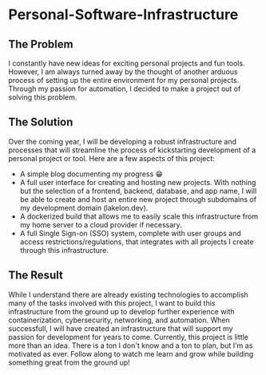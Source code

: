 # Personal-Software-Infrastructure
## The Problem
I constantly have new ideas for exciting personal projects and fun tools. However, I am always turned away by the thought of another arduous process of setting up the entire environment for my personal projects. Through my passion for automation, I decided to make a project out of solving this problem.

## The Solution
Over the coming year, I will be developing a robust infrastructure and processes that will streamline the process of kickstarting development of a personal project or tool. Here are a few aspects of this project:
- A simple blog documenting my progress 😁
- A full user interface for creating and hosting new projects. With nothing but the selection of a frontend, backend, database, and app name, I will be able to create and host an entire new project through subdomains of my development domain (lakelon.dev).
- A dockerized build that allows me to easily scale this infrastructure from my home server to a cloud provider if necessary.
- A full Single Sign-on (SSO) system, complete with user groups and access restrictions/regulations, that integrates with all projects I create through this infrastructure.

## The Result
While I understand there are already existing technologies to accomplish many of the tasks involved with this project, I want to build this infrastructure from the ground up to develop further experience with containerization, cybersecurity, networking, and automation. When successfull, I will have created an infrastructure that will support my passion for development for years to come. Currently, this project is little more than an idea. There is a ton I don't know and a ton to plan, but I'm as motivated as ever. Follow along to watch me learn and grow while building something great from the ground up!
